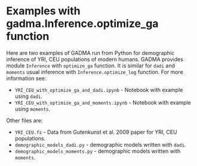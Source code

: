 # Examples with gadma.Inference.optimize_ga function

Here are two examples of GADMA run from Python for demographic inference of YRI, CEU populations of modern humans. GADMA provides module ``Inference`` with ``optimize_ga`` function. It is similar for ``dadi`` and ``moments`` usual inference with ``Inference.optimize_log`` function. For more information see:

* `YRI_CEU_with_optimize_ga_and_dadi.ipynb` - Notebook with example using ``dadi``.
* `YRI_CEU_with_optimize_ga_and_moments.ipynb` - Notebook with example using ``moments``.

Other files are:

* `YRI_CEU.fs` - Data from Gutenkunst et al. 2009 paper for YRI, CEU populations.
* `demographic_models_dadi.py` - demographic models written with ``dadi``.
* `demographic_models_moments.py` - demographic models written with ``moments``.